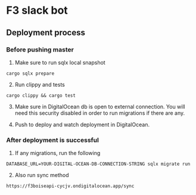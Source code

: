# F3 slack bot

## Deployment process

### Before pushing master

1. Make sure to run sqlx local snapshot

```
cargo sqlx prepare
```

2. Run clippy and tests

```shell
cargo clippy && cargo test
```

3. Make sure in DigitalOcean db is open to external connection.
   You will need this security disabled in order to run migrations if there are any.

4. Push to deploy and watch deployment in DigitalOcean.

### After deployment is successful

1. If any migrations, run the following

```shell
DATABASE_URL=YOUR-DIGITAL-OCEAN-DB-CONNECTION-STRING sqlx migrate run
```

2. Also run sync method

```
https://f3boiseapi-cycjv.ondigitalocean.app/sync
```
